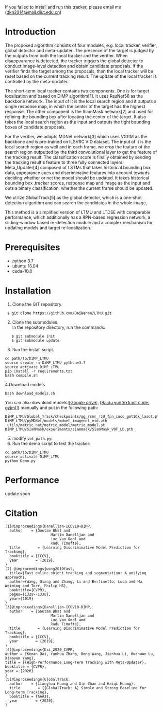 
If you failed to install and run this tracker, please email me (<dkn2014@mail.dlut.edu.cn>)

# Introduction

The proposed algorithm consists of four modules, e.g. local tracker, verifier, global detector and meta-updater. The presence of the target is judged by the outputs from both the local tracker and the verifier. When disappearance is detected, the tracker triggers the global detector to conduct image-level detection and obtain candidate proposals. If the verifier finds the target among the proposals, then the local tracker will be reset based on the current tracking result. The update of the local tracker is controlled by the meta-updater.

The short-term local tracker contains two components. One is for target localization and based on DiMP algorithm[1]. It uses ResNet50 as the backbone network. The input of it is the local search region and it outputs a single response map, in which the center of the target has the highest response. The other component is the SiamMask network[2] and used for refining the bounding box after locating the center of the target. It also takes the local search region as the input and outputs the tight bounding boxes of candidate proposals. 

For the verifier, we adopts MDNet network[3] which uses VGGM as the backbone and is pre-trained on ILSVRC VID dataset. The input of it is the local search region as well and in each frame, we crop the feature of the search region outputted by the third convolutional layer to get the feature of the tracking result. The classification score is finally obtained by sending the tracking result's feature to three fully connected layers.
Meta_Updater[4] composed of LSTMs that takes historical bounding box data, appearance cues and discriminative features into account towards deciding whether or not the model should be updated. It takes historical bounding box ,tracker scores, response map and image as the input and outs a binary classification, whether the current frame should be updated. 

We utilize GlobalTrack[5] as the global detector, which is a one-shot detection algorithm and can search the candidates in the whole image.

This method is a simplified version of LTMU and LTDSE with comparable performance, which additionally has a RPN-based regression network, a sliding-window based re-detection module and a complex mechanism for updating models and target re-localization.

# Prerequisites

* python 3.7
* ubuntu 16.04
* cuda-10.0

# Installation
1. Clone the GIT repository:
```
 $ git clone https://github.com/Daikenan/LTMU.git
```
2. Clone the submodules.  
   In the repository directory, run the commands:
```
   $ git submodule init  
   $ git submodule update
```
3. Run the install script. 
```
cd path/to/DiMP_LTMU
source create -n DiMP_LTMU python=3.7
source activate DiMP_LTMU
pip install -r requirements.txt
bash compile.sh
```
4.Download models
```
bash download_models.sh
```
You can also download models([[Google drive](https://drive.google.com/open?id=1_IOhsY4SJPQvEhbPP1sttGHpn81vfjIW)], [[Baidu yun(extract code: gzjm)](https://pan.baidu.com/s/1-ZReq_Ls63IqsSQ28rdTXA)]) manually and put in the following path:
```
DiMP_LTMU/Global_Track/checkpoints/qg_rcnn_r50_fpn_coco_got10k_lasot.pth
DiMP_LTMU/pyMDNet/models/mdnet_imagenet_vid.pth
 utils/metric_net/metric_model/metric_model.pt
DiMP_LTMU/SiamMask/experiments/siammask/SiamMask_VOT_LD.pth
```
5. modify ``vot_path.py``:
6. Run the demo script to test the tracker:
```
cd path/to/DiMP_LTMU
source activate DiMP_LTMU
python Demo.py
```
# Performance
update soon
# Citation
```
[1]@inproceedings{Danelljan-ICCV19-DIMP,
  author    = {Goutam Bhat and
                     Martin Danelljan and
                     Luc Van Gool and
                     Radu Timofte},
  title        = {Learning Discriminative Model Prediction for Tracking},
  booktitle = {ICCV},
  year        = {2019},
}
[2] @inproceedings{wang2019fast,
  title={Fast online object tracking and segmentation: A unifying approach},
  author={Wang, Qiang and Zhang, Li and Bertinetto, Luca and Hu, Weiming and Torr, Philip HS},
  booktitle={CVPR},
  pages={1328--1338},
  year={2019}
}
[3]@inproceedings{Danelljan-ICCV19-DIMP,
  author    = {Goutam Bhat and
                     Martin Danelljan and
                     Luc Van Gool and
                     Radu Timofte},
  title        = {Learning Discriminative Model Prediction for Tracking},
  booktitle = {ICCV},
  year        = {2019},
}
[4]@inproceedings{Dai_2020_CVPR,
author = {Kenan Dai, Yunhua Zhang, Dong Wang, Jianhua Li, Huchuan Lu, Xiaoyun Yang},
title = {{High-Performance Long-Term Tracking with Meta-Updater},
booktitle = {CVPR},
year = {2020}
}
[5]@inproceedings{GlobalTrack,
  author    = {Lianghua Huang and Xin Zhao and Kaiqi Huang},
  title        = {{GlobalTrack: A} Simple and Strong Baseline for Long-term Tracking},
  booktitle = {AAAI},
  year        = {2020},
}
